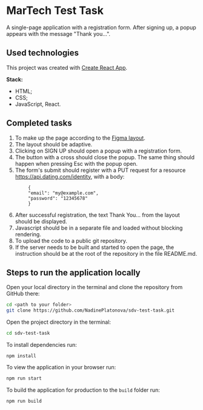 # MarTech Test Task

A single-page application with a registration form. After signing up, a popup appears with the message "Thank you...".

## Used technologies

This project was created with [Create React App](https://github.com/facebook/create-react-app).

**Stack:**

- HTML;
- CSS;
- JavaScript, React.

## Completed tasks

1. To make up the page according to the [Figma layout](https://www.figma.com/file/OFhxh3RHOPL7tvxCpITcmj/UX-5285?node-id=0%3A1).
2. The layout should be adaptive.
3. Clicking on SIGN UP should open a popup with a registration form.
4. The button with a cross should close the popup. The same thing should happen when pressing Esc with the popup open.
5. The form's submit should register with a PUT request for a resource https://api.dating.com/identity, with a body:

```
        {
        "email": "my@example.com",
        "password": "12345678"
        }
```

6. After successful registration, the text Thank You... from the layout should be displayed.
7. Javascript should be in a separate file and loaded without blocking rendering.
8. To upload the code to a public git repository.
9. If the server needs to be built and started to open the page, the instruction should be at the root of the repository in the file README.md.

## Steps to run the application locally

Open your local directory in the terminal and clone the repository from GitHub there:

```bash
cd <path to your folder>
git clone https://github.com/NadinePlatonova/sdv-test-task.git
```

Open the project directory in the terminal:

```bash
cd sdv-test-task
```

To install dependencies run:

```
npm install
```

To view the application in your browser run:

```bash
npm run start
```

To build the application for production to the `build` folder run:

```bash
npm run build
```
